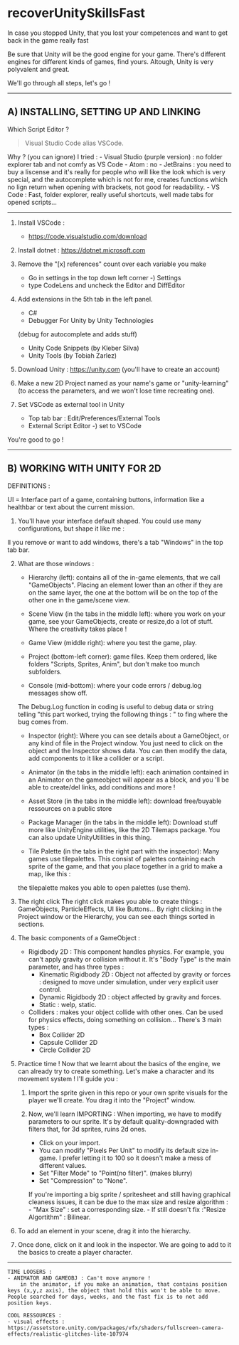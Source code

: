 # recoverUnitySkillsFast
 In case you stopped Unity, that you lost your competences and want to get back in the game really fast 

Be sure that Unity will be the good engine for your game. There's different engines for different kinds of games, find yours. Altough, Unity is very polyvalent and great.

We'll go through all steps, let's go !

---------------------------------------
**A) INSTALLING, SETTING UP AND LINKING**
---------------------------------------
Which Script Editor ?
>Visual Studio Code alias VSCode. 

Why ? (you can ignore)
I tried :
    - Visual Studio (purple version) : no folder explorer tab and not comfy as VS Code
    - Atom : no
    - JetBrains : you need to buy a liscense and it's really for people who will like the look which is very special, and the autocomplete which is not for me, creates functions which no lign return when opening with brackets, not good for readability.
    - VS Code : Fast, folder explorer, really useful shortcuts, well made tabs for opened scripts...

---------------------------------------

1. Install VSCode :
    - https://code.visualstudio.com/download

2. Install dotnet : https://dotnet.microsoft.com

3. Remove the "[x] references" count over each variable you make
    - Go in settings in the top down left corner -) Settings
    - type CodeLens and uncheck the Editor and DiffEditor

3. Add extensions in the 5th tab in the left panel.
    - C#
    - Debugger For Unity by Unity Technologies

    (debug for autocomplete and adds stuff)
    - Unity Code Snippets (by Kleber Silva) 
    - Unity Tools (by Tobiah Zarlez)

4. Download Unity : https://unity.com (you'll have to create an account)

5. Make a new 2D Project named as your name's game or "unity-learning" (to access the parameters, and we won't lose time recreating one).

4. Set VSCode as external tool in Unity
    - Top tab bar : Edit/Preferences/External Tools
    - External Script Editor -) set to VSCode

You're good to go ! 

---------------------------------------
**B) WORKING WITH UNITY FOR 2D**
---------------------------------------
DEFINITIONS :

UI = Interface part of a game, containing buttons, information like a healthbar or text about the current mission.
1. You'll have your interface default shaped. You could use many configurations, but shape it like me :

Il you remove or want to add windows, there's a tab "Windows" in the top tab bar.

2. What are those windows :

    - Hierarchy (left): 
    contains all of the in-game elements, that we call "GameObjects". Placing an element lower than an other if they are on the same layer, the one at the bottom will be on the top of the other one in the game/scene view.

    - Scene View (in the tabs in the middle left): 
    where you work on your game, see your GameObjects, create or resize,do a lot of stuff. Where the creativity takes place !

    - Game View (middle right): 
    where you test the game, play.

    - Project (bottom-left corner): 
    game files. Keep them ordered, like folders "Scripts, Sprites, Anim", but don't make too munch subfolders.

    - Console (mid-bottom): 
    where your code errors / debug.log messages show off. 
    
    The Debug.Log function in coding is useful to debug data or string telling "this part worked, trying the following things : " to fing where the bug comes from.

    - Inspector (right): 
    Where you can see details about a GameObject, or any kind of file in the Project window. You just need to click on the object and the Inspector shows data. You can then modify the data, add components to it like a collider or a script.

    - Animator (in the tabs in the middle left): 
    each animation contained in an Animator on the gameobject will appear as a block, and you 'll be able to create/del links, add conditions and more !

    - Asset Store (in the tabs in the middle left): 
    download free/buyable ressources on a public store

    - Package Manager (in the tabs in the middle left): 
    Download stuff more like UnityEngine utilities, like the 2D Tilemaps package. You can also update UnityUtilities in this thing.

    - Tile Palette (in the tabs in the right part with the inspector): 
    Many games use tilepalettes. This consist of palettes containing each sprite of the game, and that you place together in a grid to make a map, like this :

    the tilepalette makes you able to open palettes (use them).

3. The right click
The right click makes you able to create things : GameObjects, ParticleEffects, UI like Buttons... By right clicking in the Project window or the Hierarchy, you can see each things sorted in sections.

4. The basic components of a GameObject :
    - Rigidbody 2D : This component handles physics. For example, you can't apply gravity or collision without it. It's "Body Type" is the main parameter, and has three types :
        - Kinematic Rigidbody 2D : Object not affected by gravity or forces : designed to move under simulation, under very explicit user control. 
        - Dynamic Rigidbody 2D : object affected by gravity and forces.
        - Static : welp, static.
    - Colliders : makes your object collide with other ones. Can be used for physics effects, doing something on collision... There's 3 main types :
        - Box Collider 2D
        - Capsule Collider 2D
        - Circle Collider 2D

5. Practice time ! Now that we learnt about the basics of the engine, we can already try to create something. Let's make a character and its movement system ! I'll guide you :
    1. Import the sprite given in this repo or your own sprite visuals for the player we'll create. You drag it into the "Project" window.

    2. Now, we'll learn IMPORTING : When importing, we have to modify parameters to our sprite. It's by default quality-downgraded with filters that, for 3d sprites, ruins 2d ones.
        - Click on your import.
        - You can modify "Pixels Per Unit" to modify its default size in-game. I prefer letting it to 100 so it doesn't make a mess of different values.
        - Set "Filter Mode" to "Point(no filter)". (makes blurry)
        - Set "Compression" to "None".

        If you're importing a big sprite / spritesheet and still having graphical cleaness issues, it can be due to the max size and resize algorithm :
            - "Max Size" : set a corresponding size.
            - If still doesn't fix :"Resize Algortithm" : Bilinear.
    
6. To add an element in your scene, drag it into the hierarchy.

7. Once done, click on it and look in the inspector. We are going to add to it the basics to create a player character.

-------------------------------------------------------------------------------------------------------------------------------------------------------------------------------------
    TIME LOOSERS :
    - ANIMATOR AND GAMEOBJ : Can't move anymore !
        in the animator, if you make an animation, that contains position keys (x,y,z axis), the object that hold this won't be able to move. People searched for days, weeks, and the fast fix is to not add position keys.

    COOL RESSOURCES :
    - visual effects : https://assetstore.unity.com/packages/vfx/shaders/fullscreen-camera-effects/realistic-glitches-lite-107974